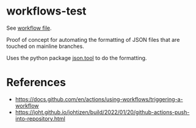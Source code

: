 # workflows-test

See [workflow file](https://github.com/ahape/workflows-test/blob/master/.github/workflows/format-json.yml).

Proof of concept for automating the formatting of JSON files that are touched on mainline branches.

Uses the python package [json.tool](https://github.com/python/cpython/blob/main/Lib/json/tool.py) to do the formatting.

# References
- https://docs.github.com/en/actions/using-workflows/triggering-a-workflow
- https://joht.github.io/johtizen/build/2022/01/20/github-actions-push-into-repository.html
